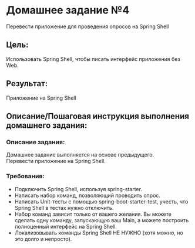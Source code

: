 # Домашнее задание №4
Перевести приложение для проведения опросов на Spring Shell

## Цель:
Использовать Spring Shell, чтобы писать интерфейс приложения без Web.

## Результат:
Приложение на Spring Shell

## Описание/Пошаговая инструкция выполнения домашнего задания:

### Описание задания:
Домашнее задание выполняется на основе предыдущего.  
Перевести приложение на Spring Shell.

### Требования:
* Подключить Spring Shell, используя spring-starter.
* Написать набор команд, позволяющий проводить опрос.
* Написать Unit-тесты с помощью spring-boot-starter-test, учесть, что Spring Shell в тестах нужно отключить.
* Набор команд зависит только от вашего желания. Вы можете сделать одну команду, запускающую ваш Main, а можете построить полноценный интерфейс на Spring Shell.
* Локализовывать команды Spring Shell НЕ НУЖНО (хотя можно, но это долго и непросто).